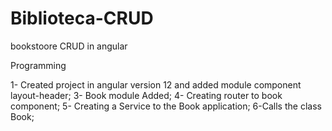 # Biblioteca-CRUD
bookstoore CRUD in angular

Programming

1- Created project in angular version 12 and added module component layout-header;
3- Book module Added;
4- Creating router to book component;
5- Creating a Service to the Book application;
6-Calls the class Book;
